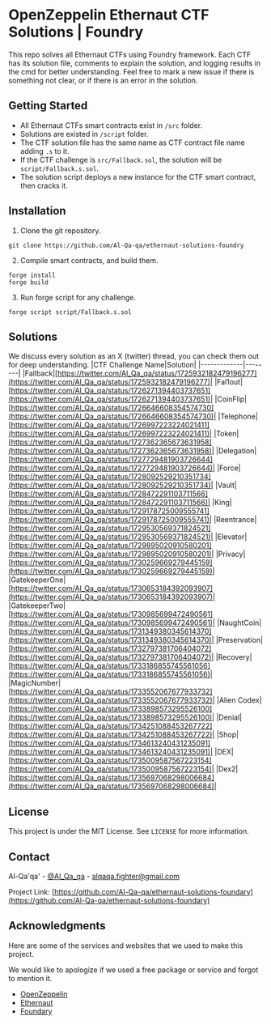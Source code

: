 # OpenZeppelin Ethernaut CTF Solutions | Foundry

This repo solves all Ethernaut CTFs using Foundry framework. Each CTF has its solution file, comments to explain the solution, and logging results in the cmd for better understanding. Feel free to mark a new issue if there is something not clear, or if there is an error in the solution.

## Getting Started

- All Ethernaut CTFs smart contracts exist in `/src` folder.
- Solutions are existed in `/script` folder.
- The CTF solution file has the same name as CTF contract file name adding `.s` to it.
- If the CTF challenge is `src/Fallback.sol`, the solution will be `script/Fallback.s.sol`.
- The solution script deploys a new instance for the CTF smart contract, then cracks it.

## Installation

1. Clone the git repository.

```
git clone https://github.com/Al-Qa-qa/ethernaut-solutions-foundry
```

2. Compile smart contracts, and build them.

```
forge install
forge build
```

3. Run forge script for any challenge.

```
forge script script/Fallback.s.sol
```

## Solutions

We discuss every solution as an X (twitter) thread, you can check them out for deep understanding.
|CTF Challenge Name|Solution|
|-------------|--------|
|Fallback|[https://twitter.com/Al_Qa_qa/status/1725932182479196277](https://twitter.com/Al_Qa_qa/status/1725932182479196277)|
|Fal1out|[https://twitter.com/Al_Qa_qa/status/1726271394403737651](https://twitter.com/Al_Qa_qa/status/1726271394403737651)|
|CoinFlip|[https://twitter.com/Al_Qa_qa/status/1726646608354574730](https://twitter.com/Al_Qa_qa/status/1726646608354574730)|
|Telephone|[https://twitter.com/Al_Qa_qa/status/1726997223224021411](https://twitter.com/Al_Qa_qa/status/1726997223224021411)|
|Token|[https://twitter.com/Al_Qa_qa/status/1727362365673631958](https://twitter.com/Al_Qa_qa/status/1727362365673631958)|
|Delegation|[https://twitter.com/Al_Qa_qa/status/1727729481903726644](https://twitter.com/Al_Qa_qa/status/1727729481903726644)|
|Force|[https://twitter.com/Al_Qa_qa/status/1728092529210351734](https://twitter.com/Al_Qa_qa/status/1728092529210351734)|
|Vault|[https://twitter.com/Al_Qa_qa/status/1728472291103711566](https://twitter.com/Al_Qa_qa/status/1728472291103711566)|
|King|[https://twitter.com/Al_Qa_qa/status/1729178725009555741](https://twitter.com/Al_Qa_qa/status/1729178725009555741)|
|Reentrance|[https://twitter.com/Al_Qa_qa/status/1729530569371824521](https://twitter.com/Al_Qa_qa/status/1729530569371824521)|
|Elevator|[https://twitter.com/Al_Qa_qa/status/1729895020910580201](https://twitter.com/Al_Qa_qa/status/1729895020910580201)|
|Privacy|[https://twitter.com/Al_Qa_qa/status/1730259669279445159](https://twitter.com/Al_Qa_qa/status/1730259669279445159)|
|GatekeeperOne|[https://twitter.com/Al_Qa_qa/status/1730653184392093907](https://twitter.com/Al_Qa_qa/status/1730653184392093907)|
|GatekeeperTwo|[https://twitter.com/Al_Qa_qa/status/1730985699472490561](https://twitter.com/Al_Qa_qa/status/1730985699472490561)|
|NaughtCoin|[https://twitter.com/Al_Qa_qa/status/1731349380345614370](https://twitter.com/Al_Qa_qa/status/1731349380345614370)|
|Preservation|[https://twitter.com/Al_Qa_qa/status/1732797381706404072](https://twitter.com/Al_Qa_qa/status/1732797381706404072)|
|Recovery|[https://twitter.com/Al_Qa_qa/status/1733186855745561056](https://twitter.com/Al_Qa_qa/status/1733186855745561056)|
|MagicNumber|[https://twitter.com/Al_Qa_qa/status/1733552067677933732](https://twitter.com/Al_Qa_qa/status/1733552067677933732)|
|Alien Codex|[https://twitter.com/Al_Qa_qa/status/1733898573295526100](https://twitter.com/Al_Qa_qa/status/1733898573295526100)|
|Denial|[https://twitter.com/Al_Qa_qa/status/1734251088453267722](https://twitter.com/Al_Qa_qa/status/1734251088453267722)|
|Shop|[https://twitter.com/Al_Qa_qa/status/1734613240431235091](https://twitter.com/Al_Qa_qa/status/1734613240431235091)|
|DEX|[https://twitter.com/Al_Qa_qa/status/1735009587567223154](https://twitter.com/Al_Qa_qa/status/1735009587567223154)|
|Dex2|[https://twitter.com/Al_Qa_qa/status/1735697068298006684](https://twitter.com/Al_Qa_qa/status/1735697068298006684)|

## License

This project is under the MIT License. See `LICENSE` for more information.

## Contact

Al-Qa'qa' - [@Al_Qa_qa](https://twitter.com/Al_Qa_qa) - alqaqa.fighter@gmail.com

Project Link: [https://github.com/Al-Qa-qa/ethernaut-solutions-foundary](https://github.com/Al-Qa-qa/ethernaut-solutions-foundary)

## Acknowledgments

Here are some of the services and websites that we used to make this project.

We would like to apologize if we used a free package or service and forgot to mention it.

- [OpenZeppelin](https://www.openzeppelin.com/)
- [Ethernaut](https://ethernaut.openzeppelin.com/)
- [Foundary](https://book.getfoundry.sh/)
